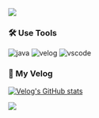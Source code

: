 <img src="https://capsule-render.vercel.app/api?type=waving&color=B3D96C&height=150&section=header&text=jineey's%20Github✨&fontSize=25&fontColor=ffffff&FontAlignY=20" />

### 🛠️ Use Tools
![java](https://img.shields.io/badge/Java-ED8B00?style=for-the-badge&logo=openjdk&logoColor=white)
![velog](https://img.shields.io/badge/velog-20C997?style=for-the-badge&logo=velog&logoColor=white)
![vscode](https://img.shields.io/badge/Made%20for-VSCode-1f425f.svg)


### 🔗 My Velog
[![Velog's GitHub stats](https://velog-readme-stats.vercel.app/api/badge?name=jineey)](https://velog.io/@jineey/posts?tag=baekjoon)

<img src="https://capsule-render.vercel.app/api?type=waving&color=B3D96C&height=150&section=footer" />
